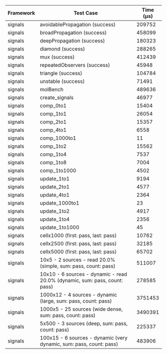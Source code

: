 | Framework | Test Case | Time (μs) |
| --- | --- | --- |
| signals | avoidablePropagation (success) | 209752 |
| signals | broadPropagation (success) | 458099 |
| signals | deepPropagation (success) | 180323 |
| signals | diamond (success) | 288265 |
| signals | mux (success) | 412439 |
| signals | repeatedObservers (success) | 45948 |
| signals | triangle (success) | 104784 |
| signals | unstable (success) | 71491 |
| signals | molBench | 489636 |
| signals | create_signals | 46977 |
| signals | comp_0to1 | 15404 |
| signals | comp_1to1 | 26054 |
| signals | comp_2to1 | 15357 |
| signals | comp_4to1 | 6558 |
| signals | comp_1000to1 | 11 |
| signals | comp_1to2 | 15562 |
| signals | comp_1to4 | 7537 |
| signals | comp_1to8 | 7004 |
| signals | comp_1to1000 | 4502 |
| signals | update_1to1 | 9194 |
| signals | update_2to1 | 4577 |
| signals | update_4to1 | 2364 |
| signals | update_1000to1 | 23 |
| signals | update_1to2 | 4917 |
| signals | update_1to4 | 2356 |
| signals | update_1to1000 | 45 |
| signals | cellx1000 (first: pass, last: pass) | 10762 |
| signals | cellx2500 (first: pass, last: pass) | 32185 |
| signals | cellx5000 (first: pass, last: pass) | 65702 |
| signals | 10x5 - 2 sources - read 20.0% (simple, sum: pass, count: pass) | 511007 |
| signals | 10x10 - 6 sources - dynamic - read 20.0% (dynamic, sum: pass, count: pass) | 278585 |
| signals | 1000x12 - 4 sources - dynamic (large, sum: pass, count: pass) | 3751453 |
| signals | 1000x5 - 25 sources (wide dense, sum: pass, count: pass) | 3490391 |
| signals | 5x500 - 3 sources (deep, sum: pass, count: pass) | 225337 |
| signals | 100x15 - 6 sources - dynamic (very dynamic, sum: pass, count: pass) | 483906 |
